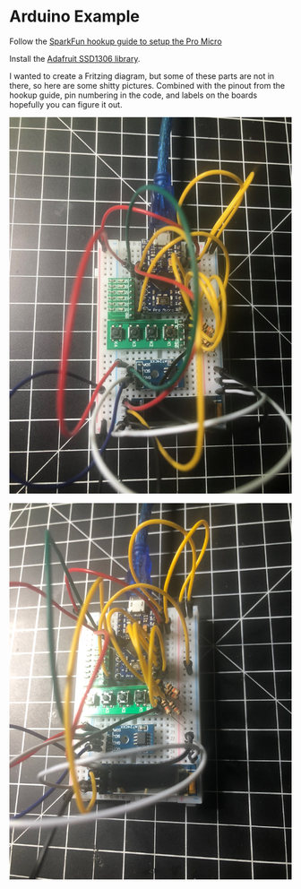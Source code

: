 # Arduino Example

Follow the [SparkFun hookup guide to setup the Pro Micro](https://learn.sparkfun.com/tutorials/pro-micro--fio-v3-hookup-guide/all)

Install the [Adafruit SSD1306 library](https://learn.adafruit.com/monochrome-oled-breakouts/arduino-library-and-examples#arduino-library-and-examples).

I wanted to create a Fritzing diagram, but some of these parts are not in there, so here are some shitty pictures. Combined with the pinout from the hookup guide, pin numbering in the code, and labels on the boards hopefully you can figure it out.

![Breadboard Wiring #1](./breadboard1.jpg?raw=true "Breadboard Wiring #1")

![Breadboard Wiring #2](./breadboard2.jpg?raw=true "Breadboard Wiring #2")
